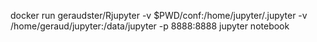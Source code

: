 docker run geraudster/Rjupyter -v $PWD/conf:/home/jupyter/.jupyter -v /home/geraud/jupyter:/data/jupyter -p 8888:8888 jupyter notebook

